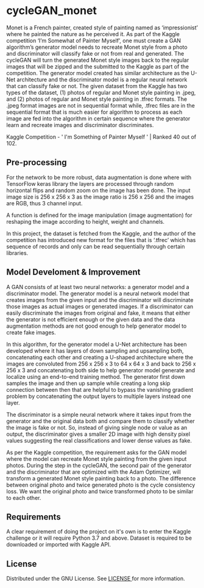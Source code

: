 # cycleGAN_monet
Monet is a French painter, created style of painting named as ‘impressionist’ where he painted the nature as he perceived it. As part of the Kaggle competition ‘I’m Somewhat of Painter Myself’, one must create a GAN algorithm’s generator model needs to recreate Monet style from a photo and discriminator will classify fake or not from real and generated. The cycleGAN will turn the generated Monet style images back to the regular images that will be zipped and the submitted to the Kaggle as part of the competition. The generator model created has similar architecture as the U-Net architecture and the discriminator model is a regular neural network that can classify fake or not. The given dataset from the Kaggle has two types of the dataset, (1) photos of regular and Monet style painting in .jpeg, and (2) photos of regular and Monet style painting in .tfrec formats. The .jpeg format images are not in sequential format while, .tfrec files are in the sequential format that is much easier for algorithm to process as each image are fed into the algorithm in certain sequence where the generator learn and recreate images and discriminator discriminates.

Kaggle Competition - ' I'm Something of Painter Myself ' | Ranked 40 out of 102.

## Pre-processing
For the network to be more robust, data augmentation is done where with TensorFlow keras library the layers are processed through random horizontal flips and random zoom on the image has been done. The input image size is 256 x 256 x 3 as the image ratio is 256 x 256 and the images are RGB, thus 3 channel input.

A function is defined for the image manipulation (image augmentation) for reshaping the image according to height, weight and channels.

In this project, the dataset is fetched from the Kaggle, and the author of the competition has introduced new format for the files that is ‘.tfrec’ which has sequence of records and only can be read sequentially through certain libraries.

## Model Develoment & Improvement
A GAN consists of at least two neural networks: a generator model and a discriminator model. The generator model is a neural network model that creates images from the given input and the discriminator will discriminate those images as actual images or generated images. If a discriminator can easily discriminate the images from original and fake, it means that either the generator is not efficient enough or the given data and the data augmentation methods are not good enough to help generator model to create fake images.

In this algorithm, for the generator model a U-Net architecture has been developed where it has layers of down sampling and upsampling both, concatenating each other and creating a U-shaped architecture where the images are convoluted from 256 x 256 x 3 to 64 x 64 x 3 and back to 256 x 256 x 3 and concatenating both side to help generator model generate and localize using an end-to-end training method. The generator first down samples the image and then up sample while creating a long skip connection between then that are helpful to bypass the vanishing gradient problem by concatenating the output layers to multiple layers instead one layer.

The discriminator is a simple neural network where it takes input from the generator and the original data both and compare them to classify whether the image is fake or not. So, instead of giving single node or value as an output, the discriminator gives a smaller 2D image with high density pixel values suggesting the real classifications and lower dense values as fake.

As per the Kaggle competition, the requirement asks for the GAN model where the model can recreate Monet style painting from the given input photos. During the step in the cycleGAN, the second pair of the generator and the discriminator that are optimized with the Adam Optimizer, will transform a generated Monet style painting back to a photo. The difference between original photo and twice generated photo is the cycle consistency loss. We want the original photo and twice transformed photo to be similar to each other.

## Requirements
A clear requirement of doing the project on it's own is to enter the Kaggle challenge or it will require Python 3.7 and above. Dataset is required to be downloaded or imported with Kaggle API.

## License
Distributed under the GNU License. See <a href = "https://github.com/MahekPavthawala/cycleGAN_monet/blob/main/LICENSE"> LICENSE </a> for more information.
